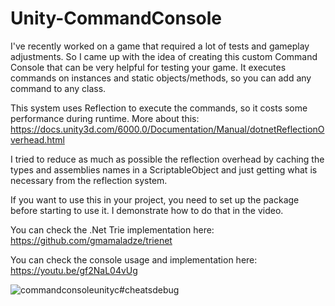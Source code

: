 # Unity-CommandConsole
I've recently worked on a game that required a lot of tests and gameplay adjustments. So I came up with the idea of creating this custom Command Console that can be very helpful for testing your game. It executes commands on instances and static objects/methods, so you can add any command to any class.

This system uses Reflection to execute the commands, so it costs some performance during runtime.
More about this: https://docs.unity3d.com/6000.0/Documentation/Manual/dotnetReflectionOverhead.html

I tried to reduce as much as possible the reflection overhead by caching the types and assemblies names in a ScriptableObject and just getting what is necessary from the reflection system.

If you want to use this in your project, you need to set up the package before starting to use it. I demonstrate how to do that in the video.

You can check the .Net Trie implementation here: https://github.com/gmamaladze/trienet

You can check the console usage and implementation here: https://youtu.be/gf2NaL04vUg

![commandconsoleunityc#cheatsdebug](https://github.com/Lasanha-Dev/Unity-CommandConsole/assets/138812250/b5059ee5-b9f4-4b1b-a6a9-e39de2b42085)
